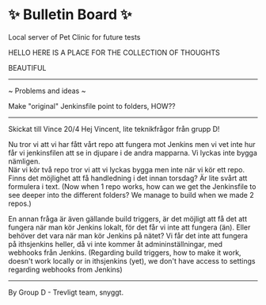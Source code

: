 # ✨ Bulletin Board ✨
Local server of Pet Clinic for future tests



HELLO HERE IS A PLACE FOR THE COLLECTION OF THOUGHTS

BEAUTIFUL 
***
~ Problems and ideas ~

Make "original" Jenkinsfile point to folders, HOW??

***
Skickat till Vince 20/4
Hej Vincent, lite teknikfrågor från grupp D!

Nu tror vi att vi har fått vårt repo att fungera mot Jenkins men vi vet inte hur får vi jenkinsfilen att se in djupare i de andra mapparna. Vi lyckas inte bygga nämligen.  
När vi kör två repo tror vi att vi lyckas bygga men inte när vi kör ett repo. Finns det möjlighet att få handledning i det innan torsdag? Är lite svårt att formulera i text. 
(Now when 1 repo works, how can we get the Jenkinsfile to see deeper into the different folders? We manage to build when we made 2 repos.)

En annan fråga är även gällande build triggers, är det möjligt att få det att fungera när man kör Jenkins lokalt, för det får vi inte att fungera (än).  Eller behöver det vara när man kör Jenkins på nätet? Vi får det inte att fungera på ithsjenkins heller, då vi inte kommer åt admininställningar, med webhooks från Jenkins. 
(Regarding build triggers, how to make it work, doesn't work locally or in ithsjenkins (yet), we don't have access to settings regarding webhooks from Jenkins)
***



By Group D - Trevligt team, snyggt.
